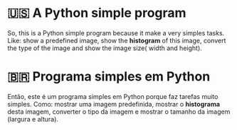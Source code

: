 # :us: A Python simple program
So, this is a Python simple program because it make a  very simples tasks.
Like: show a predefined image, show the <b>histogram</b> of this image, convert the type of the image and show the image size( width and height).

# :brazil: Programa simples em Python
Então, este é um programa simples em Python porque faz tarefas muito simples.
Como: mostrar uma imagem predefinida, mostrar o <b> histograma </b> desta imagem, converter o tipo da imagem e mostrar o tamanho da imagem (largura e altura).
